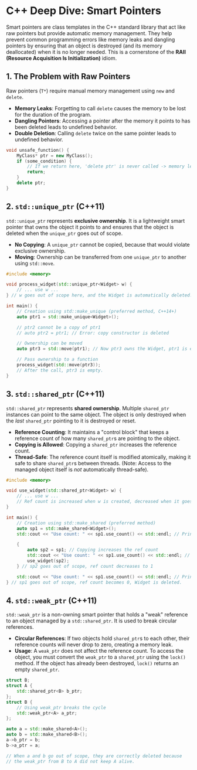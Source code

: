 # C++ Deep Dive: Smart Pointers

Smart pointers are class templates in the C++ standard library that act like raw pointers but provide automatic memory management. They help prevent common programming errors like memory leaks and dangling pointers by ensuring that an object is destroyed (and its memory deallocated) when it is no longer needed. This is a cornerstone of the **RAII (Resource Acquisition Is Initialization)** idiom.

## 1. The Problem with Raw Pointers

Raw pointers (`T*`) require manual memory management using `new` and `delete`.

- **Memory Leaks**: Forgetting to call `delete` causes the memory to be lost for the duration of the program.
- **Dangling Pointers**: Accessing a pointer after the memory it points to has been deleted leads to undefined behavior.
- **Double Deletion**: Calling `delete` twice on the same pointer leads to undefined behavior.

```cpp
void unsafe_function() {
    MyClass* ptr = new MyClass();
    if (some_condition) {
        // If we return here, 'delete ptr' is never called -> memory leak
        return;
    }
    delete ptr;
}
```

## 2. `std::unique_ptr` (C++11)

`std::unique_ptr` represents **exclusive ownership**. It is a lightweight smart pointer that owns the object it points to and ensures that the object is deleted when the `unique_ptr` goes out of scope.

- **No Copying**: A `unique_ptr` cannot be copied, because that would violate exclusive ownership.
- **Moving**: Ownership can be transferred from one `unique_ptr` to another using `std::move`.

```cpp
#include <memory>

void process_widget(std::unique_ptr<Widget> w) {
    // ... use w ...
} // w goes out of scope here, and the Widget is automatically deleted.

int main() {
    // Creation using std::make_unique (preferred method, C++14+)
    auto ptr1 = std::make_unique<Widget>();

    // ptr2 cannot be a copy of ptr1
    // auto ptr2 = ptr1; // Error: copy constructor is deleted

    // Ownership can be moved
    auto ptr3 = std::move(ptr1); // Now ptr3 owns the Widget, ptr1 is empty (nullptr)

    // Pass ownership to a function
    process_widget(std::move(ptr3));
    // After the call, ptr3 is empty.
}
```

## 3. `std::shared_ptr` (C++11)

`std::shared_ptr` represents **shared ownership**. Multiple `shared_ptr` instances can point to the same object. The object is only destroyed when the *last* `shared_ptr` pointing to it is destroyed or reset.

- **Reference Counting**: It maintains a "control block" that keeps a reference count of how many `shared_ptr`s are pointing to the object.
- **Copying is Allowed**: Copying a `shared_ptr` increases the reference count.
- **Thread-Safe**: The reference count itself is modified atomically, making it safe to share `shared_ptr`s between threads. (Note: Access to the managed object itself is *not* automatically thread-safe).

```cpp
#include <memory>

void use_widget(std::shared_ptr<Widget> w) {
    // ... use w ...
    // Ref count is increased when w is created, decreased when it goes out of scope.
}

int main() {
    // Creation using std::make_shared (preferred method)
    auto sp1 = std::make_shared<Widget>();
    std::cout << "Use count: " << sp1.use_count() << std::endl; // Prints 1

    {
        auto sp2 = sp1; // Copying increases the ref count
        std::cout << "Use count: " << sp1.use_count() << std::endl; // Prints 2
        use_widget(sp2);
    } // sp2 goes out of scope, ref count decreases to 1

    std::cout << "Use count: " << sp1.use_count() << std::endl; // Prints 1
} // sp1 goes out of scope, ref count becomes 0, Widget is deleted.
```

## 4. `std::weak_ptr` (C++11)

`std::weak_ptr` is a non-owning smart pointer that holds a "weak" reference to an object managed by a `std::shared_ptr`. It is used to break circular references.

- **Circular References**: If two objects hold `shared_ptr`s to each other, their reference counts will never drop to zero, creating a memory leak.
- **Usage**: A `weak_ptr` does not affect the reference count. To access the object, you must convert the `weak_ptr` to a `shared_ptr` using the `lock()` method. If the object has already been destroyed, `lock()` returns an empty `shared_ptr`.

```cpp
struct B;
struct A {
    std::shared_ptr<B> b_ptr;
};
struct B {
    // Using weak_ptr breaks the cycle
    std::weak_ptr<A> a_ptr;
};

auto a = std::make_shared<A>();
auto b = std::make_shared<B>();
a->b_ptr = b;
b->a_ptr = a;

// When a and b go out of scope, they are correctly deleted because
// the weak_ptr from B to A did not keep A alive.
```

